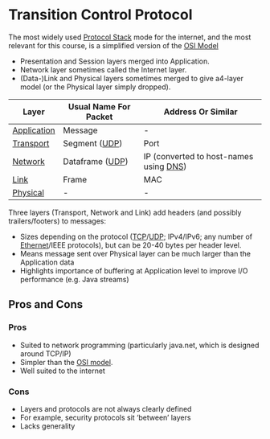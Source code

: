 # Transition Control Protocol
The most widely used [Protocol Stack](Protocol%20Stack.md) mode for the internet, and the most relevant for this course, is a simplified version of the [OSI Model](OSI%20Model.md)
- Presentation and Session layers merged into Application.
- Network layer sometimes called the Internet layer.
- (Data-)Link and Physical layers sometimes merged to give a4-layer model (or the Physical layer simply dropped).

| Layer                                 | Usual Name For Packet     | Address Or Similar                               |
| ------------------------------------- | ------------------------- | ------------------------------------------------ |
| [Application](Application%20Layer.md) | Message                   | -                                                |
| [Transport](Layer%20-%20Transport.md) | Segment ([UDP](UDP.md))   | Port                                             |
| [Network](Layer%20-%20Network.md)     | Dataframe ([UDP](UDP.md)) | IP (converted to host-names using [DNS](DNS.md)) |
| [Link](Layer%20-%20Link.md)           | Frame                     | MAC                                              |
| [Physical](Layer%20-%20Physical.md)   | -                         | -                                                |
Three layers (Transport, Network and Link) add headers (and possibly trailers/footers) to messages:
- Sizes depending on the protocol ([TCP](TCP.md)/[UDP](UDP.md); IPv4/IPv6; any number of [Ethernet](Ethernet.md)/IEEE protocols), but can be 20-40 bytes per header level.
- Means message sent over Physical layer can be much larger than the Application data
- Highlights importance of buffering at Application level to improve I/O performance (e.g. Java streams)
## Pros and Cons
### Pros
- Suited to network programming (particularly java.net, which is designed around TCP/IP)
- Simpler than the [OSI model](OSI%20Model.md).
- Well suited to the internet
### Cons
- Layers and protocols are not always clearly defined
- For example, security protocols sit ‘between’ layers
- Lacks generality
